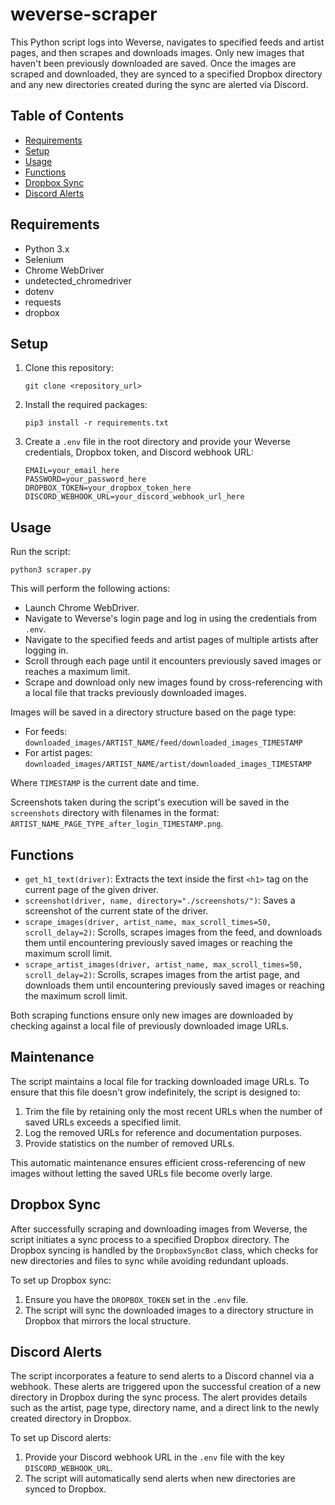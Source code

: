 # weverse-scraper

This Python script logs into Weverse, navigates to specified feeds and artist pages, and then scrapes and downloads images. Only new images that haven't been previously downloaded are saved. Once the images are scraped and downloaded, they are synced to a specified Dropbox directory and any new directories created during the sync are alerted via Discord.

## Table of Contents

- [Requirements](#requirements)
- [Setup](#setup)
- [Usage](#usage)
- [Functions](#functions)
- [Dropbox Sync](#dropbox-sync)
- [Discord Alerts](#discord-alerts)

## Requirements

- Python 3.x
- Selenium
- Chrome WebDriver
- undetected_chromedriver
- dotenv
- requests
- dropbox

## Setup

1. Clone this repository:
   ```
   git clone <repository_url>
   ```

2. Install the required packages:
   ```
   pip3 install -r requirements.txt
   ```

3. Create a `.env` file in the root directory and provide your Weverse credentials, Dropbox token, and Discord webhook URL:
   ```
   EMAIL=your_email_here
   PASSWORD=your_password_here
   DROPBOX_TOKEN=your_dropbox_token_here
   DISCORD_WEBHOOK_URL=your_discord_webhook_url_here
   ```

## Usage

Run the script:
```
python3 scraper.py
```

This will perform the following actions:
- Launch Chrome WebDriver.
- Navigate to Weverse's login page and log in using the credentials from `.env`.
- Navigate to the specified feeds and artist pages of multiple artists after logging in.
- Scroll through each page until it encounters previously saved images or reaches a maximum limit.
- Scrape and download only new images found by cross-referencing with a local file that tracks previously downloaded images.

Images will be saved in a directory structure based on the page type:

- For feeds: `downloaded_images/ARTIST_NAME/feed/downloaded_images_TIMESTAMP`
- For artist pages: `downloaded_images/ARTIST_NAME/artist/downloaded_images_TIMESTAMP`

Where `TIMESTAMP` is the current date and time.

Screenshots taken during the script's execution will be saved in the `screenshots` directory with filenames in the format: `ARTIST_NAME_PAGE_TYPE_after_login_TIMESTAMP.png`.

## Functions

- `get_h1_text(driver)`: Extracts the text inside the first `<h1>` tag on the current page of the given driver.
- `screenshot(driver, name, directory="./screenshots/")`: Saves a screenshot of the current state of the driver.
- `scrape_images(driver, artist_name, max_scroll_times=50, scroll_delay=2)`: Scrolls, scrapes images from the feed, and downloads them until encountering previously saved images or reaching the maximum scroll limit.
- `scrape_artist_images(driver, artist_name, max_scroll_times=50, scroll_delay=2)`: Scrolls, scrapes images from the artist page, and downloads them until encountering previously saved images or reaching the maximum scroll limit.

Both scraping functions ensure only new images are downloaded by checking against a local file of previously downloaded image URLs.

## Maintenance

The script maintains a local file for tracking downloaded image URLs. To ensure that this file doesn't grow indefinitely, the script is designed to:

1. Trim the file by retaining only the most recent URLs when the number of saved URLs exceeds a specified limit.
2. Log the removed URLs for reference and documentation purposes.
3. Provide statistics on the number of removed URLs.

This automatic maintenance ensures efficient cross-referencing of new images without letting the saved URLs file become overly large.

## Dropbox Sync

After successfully scraping and downloading images from Weverse, the script initiates a sync process to a specified Dropbox directory. The Dropbox syncing is handled by the `DropboxSyncBot` class, which checks for new directories and files to sync while avoiding redundant uploads.

To set up Dropbox sync:
1. Ensure you have the `DROPBOX_TOKEN` set in the `.env` file.
2. The script will sync the downloaded images to a directory structure in Dropbox that mirrors the local structure.

## Discord Alerts

The script incorporates a feature to send alerts to a Discord channel via a webhook. These alerts are triggered upon the successful creation of a new directory in Dropbox during the sync process. The alert provides details such as the artist, page type, directory name, and a direct link to the newly created directory in Dropbox.

To set up Discord alerts:
1. Provide your Discord webhook URL in the `.env` file with the key `DISCORD_WEBHOOK_URL`.
2. The script will automatically send alerts when new directories are synced to Dropbox.
